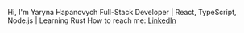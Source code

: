 Hi, I'm Yaryna Hapanovych
Full-Stack Developer | React, TypeScript, Node.js | Learning Rust 
How to reach me: [LinkedIn](https://www.linkedin.com/in/yourprofile/)
<!--
**YarynaGapanovych/YarynaGapanovych** is a ✨ _special_ ✨ repository because its `README.md` (this file) appears on your GitHub profile.

Here are some ideas to get you started:

- 🔭 I’m currently working on ...
- 🌱 I’m currently learning ...
- 👯 I’m looking to collaborate on ...
- 🤔 I’m looking for help with ...
- 💬 Ask me about ...
- 📫 How to reach me: ...
- 😄 Pronouns: ...
- ⚡ Fun fact: ...
-->
